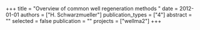 +++
title = "Overview of common well regeneration methods "
date = 2012-01-01
authors = ["H. Schwarzmueller"]
publication_types = ["4"]
abstract = ""
selected = false
publication = ""
projects = ["wellma2"]
+++

